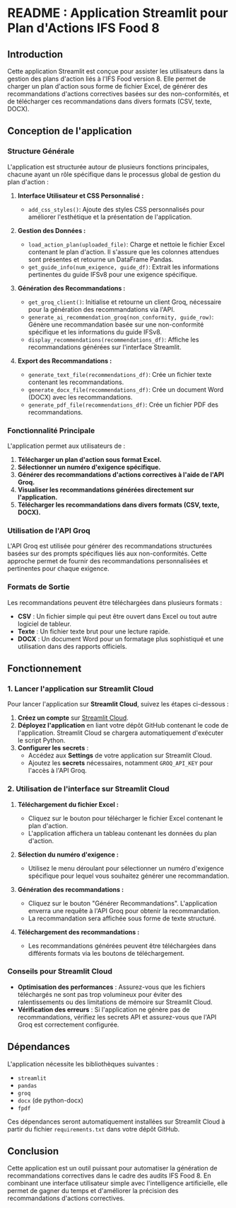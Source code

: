 # **README : Application Streamlit pour Plan d'Actions IFS Food 8**

## **Introduction**

Cette application Streamlit est conçue pour assister les utilisateurs dans la gestion des plans d'action liés à l'IFS Food version 8. Elle permet de charger un plan d'action sous forme de fichier Excel, de générer des recommandations d'actions correctives basées sur des non-conformités, et de télécharger ces recommandations dans divers formats (CSV, texte, DOCX).

## **Conception de l'application**

### **Structure Générale**

L'application est structurée autour de plusieurs fonctions principales, chacune ayant un rôle spécifique dans le processus global de gestion du plan d'action :

1. **Interface Utilisateur et CSS Personnalisé :**
   - `add_css_styles()`: Ajoute des styles CSS personnalisés pour améliorer l'esthétique et la présentation de l'application.

2. **Gestion des Données :**
   - `load_action_plan(uploaded_file)`: Charge et nettoie le fichier Excel contenant le plan d'action. Il s'assure que les colonnes attendues sont présentes et retourne un DataFrame Pandas.
   - `get_guide_info(num_exigence, guide_df)`: Extrait les informations pertinentes du guide IFSv8 pour une exigence spécifique.

3. **Génération des Recommandations :**
   - `get_groq_client()`: Initialise et retourne un client Groq, nécessaire pour la génération des recommandations via l'API.
   - `generate_ai_recommendation_groq(non_conformity, guide_row)`: Génère une recommandation basée sur une non-conformité spécifique et les informations du guide IFSv8.
   - `display_recommendations(recommendations_df)`: Affiche les recommandations générées sur l'interface Streamlit.

4. **Export des Recommandations :**
   - `generate_text_file(recommendations_df)`: Crée un fichier texte contenant les recommandations.
   - `generate_docx_file(recommendations_df)`: Crée un document Word (DOCX) avec les recommandations.
   - `generate_pdf_file(recommendations_df)`: Crée un fichier PDF des recommandations.

### **Fonctionnalité Principale**

L'application permet aux utilisateurs de :

1. **Télécharger un plan d'action sous format Excel.**
2. **Sélectionner un numéro d'exigence spécifique.**
3. **Générer des recommandations d'actions correctives à l'aide de l'API Groq.**
4. **Visualiser les recommandations générées directement sur l'application.**
5. **Télécharger les recommandations dans divers formats (CSV, texte, DOCX).**

### **Utilisation de l'API Groq**

L'API Groq est utilisée pour générer des recommandations structurées basées sur des prompts spécifiques liés aux non-conformités. Cette approche permet de fournir des recommandations personnalisées et pertinentes pour chaque exigence.

### **Formats de Sortie**

Les recommandations peuvent être téléchargées dans plusieurs formats :

- **CSV** : Un fichier simple qui peut être ouvert dans Excel ou tout autre logiciel de tableur.
- **Texte** : Un fichier texte brut pour une lecture rapide.
- **DOCX** : Un document Word pour un formatage plus sophistiqué et une utilisation dans des rapports officiels.

## **Fonctionnement**

### **1. Lancer l'application sur Streamlit Cloud**

Pour lancer l'application sur **Streamlit Cloud**, suivez les étapes ci-dessous :

1. **Créez un compte** sur [Streamlit Cloud](https://streamlit.io/cloud).
2. **Déployez l'application** en liant votre dépôt GitHub contenant le code de l'application. Streamlit Cloud se chargera automatiquement d'exécuter le script Python.
3. **Configurer les secrets** : 
   - Accédez aux **Settings** de votre application sur Streamlit Cloud.
   - Ajoutez les **secrets** nécessaires, notamment `GROQ_API_KEY` pour l'accès à l'API Groq.

### **2. Utilisation de l'interface sur Streamlit Cloud**

1. **Téléchargement du fichier Excel :**
   - Cliquez sur le bouton pour télécharger le fichier Excel contenant le plan d'action.
   - L'application affichera un tableau contenant les données du plan d'action.

2. **Sélection du numéro d'exigence :**
   - Utilisez le menu déroulant pour sélectionner un numéro d'exigence spécifique pour lequel vous souhaitez générer une recommandation.

3. **Génération des recommandations :**
   - Cliquez sur le bouton "Générer Recommandations". L'application enverra une requête à l'API Groq pour obtenir la recommandation.
   - La recommandation sera affichée sous forme de texte structuré.

4. **Téléchargement des recommandations :**
   - Les recommandations générées peuvent être téléchargées dans différents formats via les boutons de téléchargement.

### **Conseils pour Streamlit Cloud**

- **Optimisation des performances** : Assurez-vous que les fichiers téléchargés ne sont pas trop volumineux pour éviter des ralentissements ou des limitations de mémoire sur Streamlit Cloud.
- **Vérification des erreurs** : Si l'application ne génère pas de recommandations, vérifiez les secrets API et assurez-vous que l'API Groq est correctement configurée.

## **Dépendances**

L'application nécessite les bibliothèques suivantes :

- `streamlit`
- `pandas`
- `groq`
- `docx` (de python-docx)
- `fpdf`

Ces dépendances seront automatiquement installées sur Streamlit Cloud à partir du fichier `requirements.txt` dans votre dépôt GitHub.

## **Conclusion**

Cette application est un outil puissant pour automatiser la génération de recommandations correctives dans le cadre des audits IFS Food 8. En combinant une interface utilisateur simple avec l'intelligence artificielle, elle permet de gagner du temps et d'améliorer la précision des recommandations d'actions correctives.
